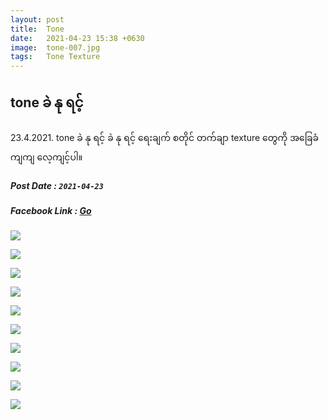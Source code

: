 ```yaml
---
layout: post
title:  Tone
date:   2021-04-23 15:38 +0630
image:  tone-007.jpg
tags:   Tone Texture
---
```

## tone ခဲ နု ရင့်
23.4.2021. tone ခဲ နု ရင့်
ခဲ နု ရင့် ရေးချက် စတိုင် တက်ချာ texture တွေကို အခြေခံကျကျ လေ့ကျင့်ပါ။
##### Post Date : `2021-04-23`
##### Facebook Link : [Go](https://www.facebook.com/groups/243207936740930/permalink/383269519401437/)

![]({{site.baseurl}}/img/tone-001/001.jpg)

![]({{site.baseurl}}/img/tone-001/002.jpg)

![]({{site.baseurl}}/img/tone-001/003.jpg)

![]({{site.baseurl}}/img/tone-001/004.jpg)

![]({{site.baseurl}}/img/tone-001/005.jpg)

![]({{site.baseurl}}/img/tone-001/006.jpg)

![]({{site.baseurl}}/img/tone-001/007.jpg)

![]({{site.baseurl}}/img/tone-001/008.jpg)

![]({{site.baseurl}}/img/tone-001/009.jpg)

![]({{site.baseurl}}/img/tone-001/010.jpg)
